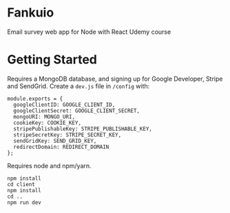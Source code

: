 # Fankuio
Email survey web app for Node with React Udemy course

# Getting Started

Requires a MongoDB database, and signing up for Google Developer, Stripe and SendGrid.
Create a `dev.js` file in `/config` with:
```
module.exports = {
  googleClientID: GOOGLE_CLIENT_ID,
  googleClientSecret: GOOGLE_CLIENT_SECRET,
  mongoURI: MONGO_URI,
  cookieKey: COOKIE_KEY,
  stripePublishableKey: STRIPE_PUBLISHABLE_KEY,
  stripeSecretKey: STRIPE_SECRET_KEY,
  sendGridKey: SEND_GRID_KEY,
  redirectDomain: REDIRECT_DOMAIN
};
```

Requires node and npm/yarn.
```
npm install
cd client
npm install
cd ..
npm run dev
```
